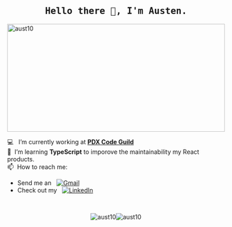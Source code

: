 <h2 align="center"><samp>Hello there 👋, I'm Austen.</samp></h2>
<img src="https://media.giphy.com/media/xT0BKf5jOc4AtmmNWw/giphy.gif" width="100%" height="250" alt="aust10" />

:computer: &nbsp; I’m currently working at **<a href="https://pdxcodeguild.com/">PDX Code Guild</a>**<br/>
🌱 &nbsp;I’m learning **TypeScript** to imporove the maintainability my React products.<br/>
📫 &nbsp;How to reach me:<br/> 
- Send me an &nbsp; <a href="mailto:coteausten@gmail.com"><img src="https://img.shields.io/badge/-GMAIL-D14836?style=for-the-badge&amp;logo=gmail&amp;logoColor=white" alt="Gmail"></a>
- Check out my &nbsp; <a href="https://www.linkedin.com/in/austen-cote/"><img src="https://img.shields.io/badge/-LINKEDIN-0077B5?style=for-the-badge&amp;logo=linkedin&amp;logoColor=white" alt="LinkedIn"></a>
<br />
<p align="center"><img src="https://github-readme-stats.vercel.app/api?username=aust10&show_icons=true&count_private=true&theme=react" alt="aust10" /><img src="https://github-readme-stats.vercel.app/api/top-langs/?username=aust10&layout=compact&hide=html&theme=react" alt="aust10" /></p>

<br />  

